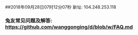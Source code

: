 ##2018年09月28日07时12分07秒 新址: 104.248.253.118
### 兔友常见问题及解答: https://github.com/wanggonging/d/blob/w/FAQ.md
